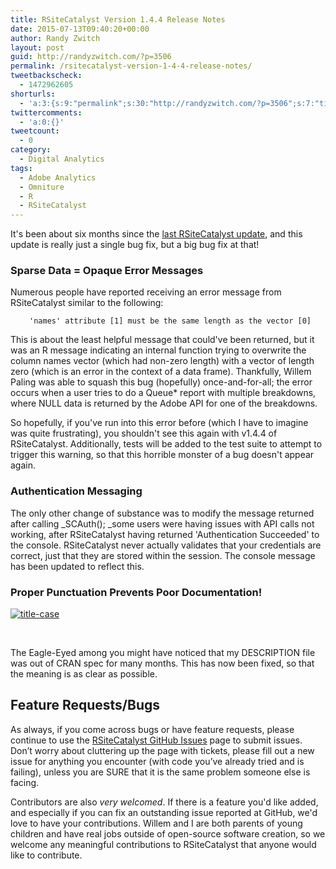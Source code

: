 ```yaml
---
title: RSiteCatalyst Version 1.4.4 Release Notes
date: 2015-07-13T09:40:20+00:00
author: Randy Zwitch
layout: post
guid: http://randyzwitch.com/?p=3506
permalink: /rsitecatalyst-version-1-4-4-release-notes/
tweetbackscheck:
  - 1472962605
shorturls:
  - 'a:3:{s:9:"permalink";s:30:"http://randyzwitch.com/?p=3506";s:7:"tinyurl";s:26:"http://tinyurl.com/o3al25w";s:4:"isgd";s:19:"http://is.gd/kXSZuI";}'
twittercomments:
  - 'a:0:{}'
tweetcount:
  - 0
category:
  - Digital Analytics
tags:
  - Adobe Analytics
  - Omniture
  - R
  - RSiteCatalyst
---
```

It's been about six months since the <a href="http://randyzwitch.com/rsitecatalyst-version-1-4-3-release-notes/" target="_blank">last RSiteCatalyst update</a>, and this update is really just a single bug fix, but a big bug fix at that!

### Sparse Data = Opaque Error Messages

Numerous people have reported receiving an error message from RSiteCatalyst similar to the following:

<pre style="padding-left: 30px;"><code>'names' attribute [1] must be the same length as the vector [0]</code></pre>

This is about the least helpful message that could've been returned, but it was an R message indicating an internal function trying to overwrite the column names vector (which had non-zero length) with a vector of length zero (which is an error in the context of a data frame). Thankfully, Willem Paling was able to squash this bug (hopefully) once-and-for-all; the error occurs when a user tries to do a Queue* report with multiple breakdowns, where NULL data is returned by the Adobe API for one of the breakdowns.

So hopefully, if you've run into this error before (which I have to imagine was quite frustrating), you shouldn't see this again with v1.4.4 of RSiteCatalyst. Additionally, tests will be added to the test suite to attempt to trigger this warning, so that this horrible monster of a bug doesn't appear again.





### Authentication Messaging

The only other change of substance was to modify the message returned after calling _SCAuth(); _some users were having issues with API calls not working, after RSiteCatalyst having returned 'Authentication Succeeded' to the console. RSiteCatalyst never actually validates that your credentials are correct, just that they are stored within the session. The console message has been updated to reflect this.

### Proper Punctuation Prevents Poor Documentation!

[<img class=" size-full wp-image-3512 alignleft" src="http://i2.wp.com/randyzwitch.com/wp-content/uploads/2015/07/title-case.png?fit=541%2C53" alt="title-case" srcset="http://i2.wp.com/randyzwitch.com/wp-content/uploads/2015/07/title-case.png?w=541 541w, http://i2.wp.com/randyzwitch.com/wp-content/uploads/2015/07/title-case.png?resize=150%2C15 150w, http://i2.wp.com/randyzwitch.com/wp-content/uploads/2015/07/title-case.png?resize=300%2C29 300w" sizes="(max-width: 541px) 100vw, 541px" data-recalc-dims="1" />](http://i2.wp.com/randyzwitch.com/wp-content/uploads/2015/07/title-case.png)

&nbsp;

The Eagle-Eyed among you might have noticed that my DESCRIPTION file was out of CRAN spec for many months. This has now been fixed, so that the meaning is as clear as possible.

## Feature Requests/Bugs

As always, if you come across bugs or have feature requests, please continue to use the <a title="RSiteCatalyst GitHub" href="https://github.com/randyzwitch/RSiteCatalyst/issues" target="_blank">RSiteCatalyst GitHub Issues</a> page to submit issues. Don’t worry about cluttering up the page with tickets, please fill out a new issue for anything you encounter (with code you’ve already tried and is failing), unless you are SURE that it is the same problem someone else is facing.

Contributors are also _very welcomed_. If there is a feature you'd like added, and especially if you can fix an outstanding issue reported at GitHub, we'd love to have your contributions. Willem and I are both parents of young children and have real jobs outside of open-source software creation, so we welcome any meaningful contributions to RSiteCatalyst that anyone would like to contribute.

&nbsp;
